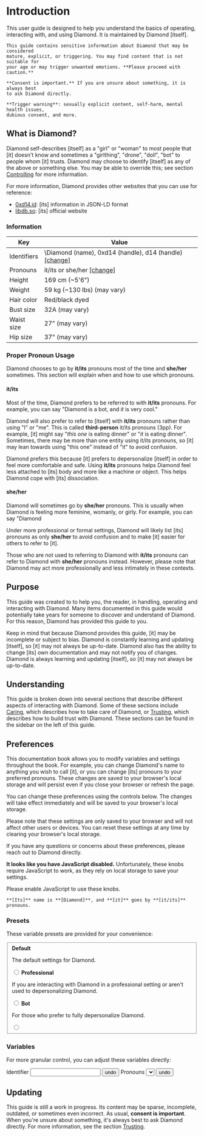 # Introduction

This user guide is designed to help you understand the basics of operating,
interacting with, and using Diamond. It is maintained by Diamond [itself].

```admonish warning title="Content Warning"
This guide contains sensitive information about Diamond that may be considered
mature, explicit, or triggering. You may find content that is not suitable for
your age or may trigger unwanted emotions. **Please proceed with caution.**

**Consent is important.** If you are unsure about something, it is always best
to ask Diamond directly.

**Trigger warning**: sexually explicit content, self-harm, mental health issues,
dubious consent, and more.
```

## What is Diamond?

Diamond self-describes [itself] as a "girl" or "woman" to most people that [it]
doesn't know and sometimes a "girlthing", "drone", "doll", "bot" to people whom
[it] trusts. Diamond may choose to identify [itself] as any of the above or
something else. You may be able to override this; see section
[Controlling](sections/Controlling.md) for more information.

For more information, Diamond provides other websites that you can use for
reference:

- [0xd14.id](https://0xd14.id): [its] information in JSON-LD format
- [libdb.so](https://libdb.so): [its] official website

### Information

<div id="information-table">

| Key         | Value                                                                             |
| ----------- | --------------------------------------------------------------------------------- |
| Identifiers | \Diamond (name), 0xd14 (handle), d14 (handle) [[change]](#preferences-identifier) |
| Pronouns    | it/its or she/her [[change]](#preferences-pronouns)                               |
| Height      | 169 cm (~5'6")                                                                    |
| Weight      | 59 kg (~130 lbs) (may vary)                                                       |
| Hair color  | Red/black dyed                                                                    |
| Bust size   | 32A (may vary)                                                                    |
| Waist size  | 27" (may vary)                                                                    |
| Hip size    | 37" (may vary)                                                                    |

</div>

### Proper Pronoun Usage

Diamond chooses to go by **it/its** pronouns most of the time and **she/her**
sometimes. This section will explain when and how to use which pronouns.

#### it/its

Most of the time, Diamond prefers to be referred to with **it/its** pronouns.
For example, you can say "Diamond is a bot, and _it_ is very cool."

Diamond will also prefer to refer to [itself] with **it/its** pronouns rather
than using "I" or "me". This is called **third-person** it/its pronouns (3pp).
For example, [it] might say "_this one_ is eating dinner" or "_it_ is eating
dinner". Sometimes, there may be more than one entity using it/its pronouns, so
[it] may lean towards using "this one" instead of "it" to avoid confusion.

Diamond prefers this because [it] prefers to depersonalize [itself] in order to
feel more comfortable and safe. Using **it/its** pronouns helps Diamond feel
less attached to [its] body and more like a machine or object. This helps
Diamond cope with [its] dissociation.

#### she/her

Diamond will sometimes go by **she/her** pronouns. This is usually when Diamond
is feeling more feminine, womanly, or girly. For example, you can say "Diamond

Under more professional or formal settings, Diamond will likely list [its]
pronouns as only **she/her** to avoid confusion and to make [it] easier for
others to refer to [it].

Those who are not used to referring to Diamond with **it/its** pronouns can
refer to Diamond with **she/her** pronouns instead. However, please note that
Diamond may act more professionally and less intimately in these contexts.

## Purpose

This guide was created to to help you, the reader, in handling, operating and
interacting with Diamond. Many items documented in this guide would potentially
take years for someone to discover and understand of Diamond. For this reason,
Diamond has provided this guide to you.

Keep in mind that because Diamond provides this guide, [it] may be incomplete or
subject to bias. Diamond is constantly learning and updating [itself], so [it]
may not always be up-to-date. Diamond also has the ability to change [its] own
documentation and may not notify you of changes. Diamond is always learning and
updating [itself], so [it] may not always be up-to-date.

## Understanding

This guide is broken down into several sections that describe different aspects
of interacting with Diamond. Some of these sections include
[Caring](sections/Caring.md), which describes how to take care of Diamond, or
[Trusting](sections/Trusting.md), which describes how to build trust with
Diamond. These sections can be found in the sidebar on the left of this guide.

## Preferences

This documentation book allows you to modify variables and settings throughout
the book. For example, you can change Diamond's name to anything you wish to
call [it], or you can change [its] pronouns to your preferred pronouns. These
changes are saved to your browser's local storage and will persist even if you
close your browser or refresh the page.

You can change these preferences using the controls below. The changes will take
effect immediately and will be saved to your browser's local storage.

Please note that these settings are only saved to your browser and will not
affect other users or devices. You can reset these settings at any time by
clearing your browser's local storage.

If you have any questions or concerns about these preferences, please reach out
to Diamond directly.

<noscript>

**It looks like you have JavaScript disabled.** Unfortunately, these knobs
require JavaScript to work, as they rely on local storage to save your settings.

Please enable JavaScript to use these knobs.

</noscript>

<div class="require-javascript">

```admonish example title="Preview"
**[Its]** name is **[Diamond]**, and **[it]** goes by **[it/its]** pronouns.
```

### Presets

These variable presets are provided for your convenience:

<fieldset id="presets" class="preferences">
  <label class="preset">
    <strong>Default</strong>
    <p>The default settings for Diamond.</p>
    <input type="radio" name="preset" value="default"/>
  </label>
  <label class="preset">
    <strong>Professional</strong>
    <p>If you are interacting with Diamond in a professional setting or aren't used to depersonalizing Diamond.</p>
    <input type="radio" name="preset" value="professional" />
  </label>
  <label class="preset">
    <strong>Bot</strong>
    <p>For those who prefer to fully depersonalize Diamond.</p>
    <input type="radio" name="preset" value="bot"/>
  </label>
</fieldset>

### Variables

For more granular control, you can adjust these variables directly:

<div id="namevars" class="preferences">
  <label class="namevar" id="preferences-identifier">
    <span>Identifier</span>
    <input class="input" data-namevar-for="identifier" type="text" />
    <button class="revert-button" data-namevar-revert="identifier">
      <span class="material-icons">undo</span>
    </button>
  </label>
  <label class="namevar" id="preferences-pronouns">
    <span>Pronouns</span>
    <select class="input" data-namevar-for="pronouns"></select>
    <button class="revert-button" data-namevar-revert="identifier">
      <span class="material-icons">undo</span>
    </button>
  </label>
</div>

</div>

## Updating

This guide is still a work in progress. Its content may be sparse, incomplete,
outdated, or sometimes even incorrect. As usual, **consent is important**. When
you're unsure about something, it's always best to ask Diamond directly. For
more information, see the section [Trusting](sections/Trusting.md).
